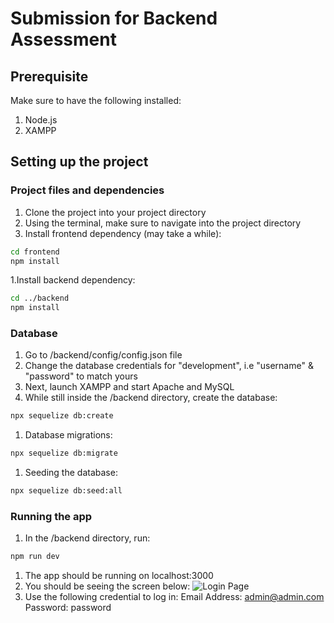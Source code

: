 # Submission for Backend Assessment

## Prerequisite

Make sure to have the following installed:

1. Node.js
1. XAMPP

## Setting up the project

### Project files and dependencies

1. Clone the project into your project directory
1. Using the terminal, make sure to navigate into the project directory
1. Install frontend dependency (may take a while):

```bash
cd frontend
npm install
```

1.Install backend dependency:

```bash
cd ../backend
npm install
```

### Database

1. Go to /backend/config/config.json file
1. Change the database credentials for "development", i.e "username" & "password" to match yours
1. Next, launch XAMPP and start Apache and MySQL
1. While still inside the /backend directory, create the database:

```bash
npx sequelize db:create
```

1. Database migrations:

```bash
npx sequelize db:migrate
```

1. Seeding the database:

```bash
npx sequelize db:seed:all
```

### Running the app

1. In the /backend directory, run:

```bash
npm run dev
```

1. The app should be running on localhost:3000
1. You should be seeing the screen below:
   ![Login Page](https://github.com/hschua4/nodesql/blob/frontend/public/nodesql1.jpg?raw=true)
1. Use the following credential to log in:
   Email Address: admin@admin.com
   Password: password
